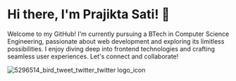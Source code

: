 # Hi there, I'm Prajikta Sati! 👋

Welcome to my GitHub! I'm currently pursuing a BTech in Computer Science Engineering, passionate about web development and exploring its limitless possibilities. I enjoy diving deep into frontend technologies and crafting seamless user experiences. Let's connect and collaborate! 


![5296514_bird_tweet_twitter_twitter logo_icon](https://x.com/Prajikta08)

